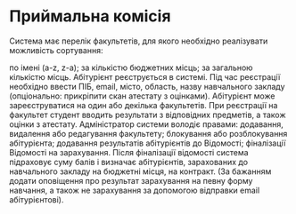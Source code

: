 # Приймальна комісія

Система має перелік факультетів, для якого необхідно реалізувати можливість сортування:

по імені (a-z, z-a);
за кількістю бюджетних місць;
за загальною кількістю місць. Абітурієнт реєструється в системі. Під час реєстрації необхідно ввести ПІБ, email, місто, область, назву навчального закладу (опціонально: прикріпити скан атестату з оцінками). Абітурієнт може зареєструватися на один або декілька факультетів. При реєстрації на факультет студент вводить результати з відповідних предметів, а також оцінки з атестату. Адміністратор системи володіє правами:
додавання, видалення або редагування факультету;
блокування або розблокування абітурієнта;
додавання результатів абітурієнтів до Відомості;
фіналізації Відомості на зарахування. Після фіналізації відомості система підраховує суму балів і визначає абітурієнтів, зарахованих до навчального закладу на бюджетні місця, на контракт. (За бажанням додати оповіщення про результат зарахування на певну форму навчання, а також не зарахування за допомогою відправки email абітурієнтові).
